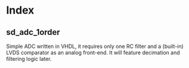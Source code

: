 # Index
## sd_adc_1order
Simple ADC written in VHDL, it requires only one RC filter and a (built-in) LVDS comparator as an analog front-end. It will feature decimation and filtering logic later.
